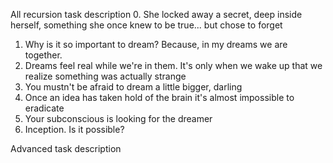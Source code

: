 All recursion task description
 0. She locked away a secret, deep inside herself, something she once knew to be true... but chose to forget
 1. Why is it so important to dream? Because, in my dreams we are together.
 2. Dreams feel real while we're in them. It's only when we wake up that we realize something was actually strange
 3. You mustn't be afraid to dream a little bigger, darling
 4. Once an idea has taken hold of the brain it's almost impossible to eradicate
 5. Your subconscious is looking for the dreamer
 6. Inception. Is it possible?

Advanced task description      
